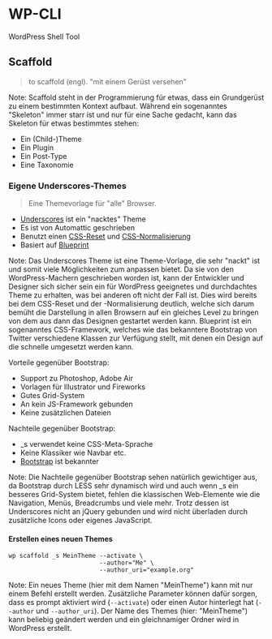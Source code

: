 # WP-CLI

WordPress Shell Tool



## Scaffold

> to scaffold (engl).
> "mit einem Gerüst versehen"

Note: Scaffold steht in der Programmierung für etwas,
dass ein Grundgerüst zu einem bestimmten Kontext aufbaut.
Während ein sogenanntes "Skeleton" immer starr ist
und nur für eine Sache gedacht,
kann das Skeleton für etwas bestimmtes stehen:


- Ein (Child-)Theme
- Ein Plugin
- Ein Post-Type
- Eine Taxonomie


### Eigene Underscores-Themes

> Eine Themevorlage für "alle" Browser.


- [Underscores](http://underscores.me/) ist ein "nacktes" Theme
- Es ist von Automattic geschrieben
- Benutzt einen [CSS-Reset](http://meyerweb.com/eric/tools/css/reset/index.html)
  und [CSS-Normalisierung](http://necolas.github.com/normalize.css/)
- Basiert auf [Blueprint](http://www.blueprintcss.org/)

Note: Das Underscores Theme ist eine Theme-Vorlage, die sehr "nackt" ist und somit viele
Möglichkeiten zum anpassen bietet.
Da sie von den WordPress-Machern geschrieben worden ist,
kann der Entwickler und Designer sich sicher sein ein für WordPress geeignetes
und durchdachtes Theme zu erhalten,
was bei anderen oft nicht der Fall ist.
Dies wird bereits bei dem CSS-Reset und der -Normalisierung deutlich,
welche sich darum bemüht die Darstellung in allen Browsern auf ein gleiches Level zu bringen
von dem aus dann das Designen gestartet werden kann.
Blueprint ist ein sogenanntes CSS-Framework,
welches wie das bekanntere Bootstrap von Twitter verschiedene Klassen zur Verfügung stellt,
mit denen ein Design auf die schnelle umgesetzt werden kann.


Vorteile gegenüber Bootstrap:

- Support zu Photoshop, Adobe Air
- Vorlagen für Illustrator und Fireworks
- Gutes Grid-System
- An kein JS-Framework gebunden
- Keine zusätzlichen Dateien


Nachteile gegenüber Bootstrap:

- _s verwendet keine CSS-Meta-Sprache
- Keine Klassiker wie Navbar etc.
- [Bootstrap](www.getbootstrap.com/) ist bekannter

Note: Die Nachteile gegenüber Bootstrap sehen natürlich gewichtiger aus,
da Bootstrap durch LESS sehr dynamisch wird und auch wenn _s ein besseres Grid-System bietet,
fehlen die klassischen Web-Elemente wie die Navigation, Menüs, Breadcrumbs und viele mehr.
Trotz dessen ist Underscores nicht an jQuery gebunden
und wird nicht überladen durch zusätzliche Icons oder eigenes JavaScript.


#### Erstellen eines neuen Themes

    wp scaffold _s MeinTheme --activate \
                             --author="Me" \
                             --author_uri="example.org"
                           
Note: Ein neues Theme (hier mit dem Namen "MeinTheme") kann mit nur einem Befehl erstellt werden.
Zusätzliche Parameter können dafür sorgen, dass es prompt aktiviert wird (`--activate`)
oder einen Autor hinterlegt hat (`--author` und `--author_uri`).
Der Name des Themes (hier: "MeinTheme") kann beliebig geändert werden
und ein gleichnamiger Ordner wird in WordPress erstellt.

